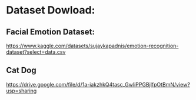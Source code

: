 # Dataset Dowload:

## Facial Emotion Dataset:

https://www.kaggle.com/datasets/sujaykapadnis/emotion-recognition-dataset?select=data.csv

## Cat Dog

https://drive.google.com/file/d/1a-iakzhkQ4tasc_GwliPPGBjlfpOtBmN/view?usp=sharing
